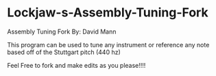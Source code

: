 # Lockjaw-s-Assembly-Tuning-Fork
Assembly Tuning Fork By: David Mann

This program can be used to tune any instrument or reference any note based off of the Stuttgart pitch (440 hz)

Feel Free to fork and make edits as you please!!!!
